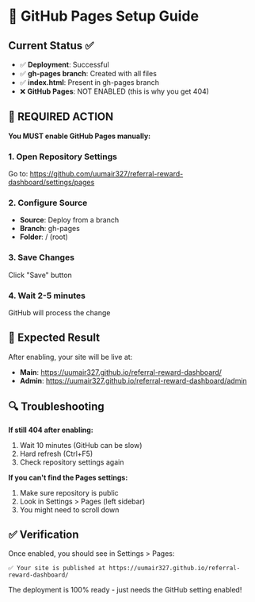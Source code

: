 # 🔧 GitHub Pages Setup Guide

## Current Status ✅
- ✅ **Deployment**: Successful
- ✅ **gh-pages branch**: Created with all files
- ✅ **index.html**: Present in gh-pages branch
- ❌ **GitHub Pages**: NOT ENABLED (this is why you get 404)

## 🚨 REQUIRED ACTION

**You MUST enable GitHub Pages manually:**

### 1. Open Repository Settings
Go to: https://github.com/uumair327/referral-reward-dashboard/settings/pages

### 2. Configure Source
- **Source**: Deploy from a branch
- **Branch**: gh-pages  
- **Folder**: / (root)

### 3. Save Changes
Click "Save" button

### 4. Wait 2-5 minutes
GitHub will process the change

## 🎯 Expected Result

After enabling, your site will be live at:
- **Main**: https://uumair327.github.io/referral-reward-dashboard/
- **Admin**: https://uumair327.github.io/referral-reward-dashboard/admin

## 🔍 Troubleshooting

**If still 404 after enabling:**
1. Wait 10 minutes (GitHub can be slow)
2. Hard refresh (Ctrl+F5)
3. Check repository settings again

**If you can't find the Pages settings:**
1. Make sure repository is public
2. Look in Settings > Pages (left sidebar)
3. You might need to scroll down

## ✅ Verification

Once enabled, you should see in Settings > Pages:
```
✅ Your site is published at https://uumair327.github.io/referral-reward-dashboard/
```

The deployment is 100% ready - just needs the GitHub setting enabled!
